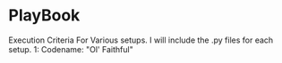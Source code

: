 # PlayBook
Execution Criteria For Various setups. I will include the .py files for each  setup.
1: Codename: "Ol' Faithful"
